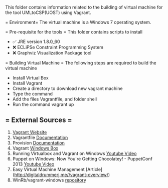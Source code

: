 This folder contains information related to the building of virtual machine for the tool UMLtoCSP(UOST) using Vagrant.

= Environment=
The virtual machine is a Windows 7 operating system.

= Pre-requisite for the tools =
This folder contains scripts to install 
* :white_check_mark: JRE version 1.8.0_60  
* :x: ECLiPSe Constraint Programming System
* :x: Graphviz Visualization Package tool

= Building Virtual Machine =
The following steps are required to build the virtual machine
* Install Virtual Box
* Install Vagrant
* Create a directory to download new vagrant machine
* Type the command
* Add the files Vagrantfile, and folder shell
* Run the command vagrant up

= External Sources =
----
1. [Vagrant Website](https://www.vagrantup.com/)
2. Vagrantfile [Documentation](https://docs.vagrantup.com/v2/vagrantfile/index.html)
3. Provision [Documentation](https://docs.vagrantup.com/v2/provisioning/index.html)
4. Vagrant [Windows Box](https://atlas.hashicorp.com/modernIE/boxes/w7-ie11)
5. Running Virtualbox and Vagrant on Windows [Youtube Video](https://www.youtube.com/watch?v=Jkf5g7L9dSE)
6. Puppet on Windows: Now You're Getting Chocolatey! - PuppetConf 2013 [Youtube Video](https://www.youtube.com/watch?v=Im30wziOrBs)
7. Easy Virtual Machine Management [Article] (http://digitaldrummerj.me//vagrant-overview/)
8. WinRb/vagrant-windows [repository](https://github.com/WinRb/vagrant-windows)
